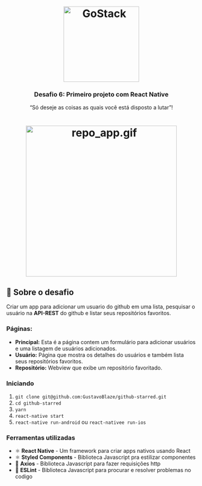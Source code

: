 <h1 align="center">
    <img alt="GoStack" src="https://rocketseat-cdn.s3-sa-east-1.amazonaws.com/bootcamp-header.png" width="200px" />
</h1>

<h3 align="center">
  Desafio 6: Primeiro projeto com React Native
</h3>

<p align="center">“Só deseje as coisas as quais você está disposto a lutar”!</p>


<h1 align="center">
  <img height="400" src="https://github.com/GustavoBlaze/github-starred/blob/master/repo_app.gif?raw=true" alt="repo_app.gif">
</h1>

## :rocket: Sobre o desafio

Criar um app para adicionar um usuario do github em uma lista, pesquisar o usuário na **API-REST** do github e listar seus repositórios favoritos.

### Páginas:
- **Principal:** Esta é a página contem um formulário para adicionar usuários e uma listagem de usuários adicionados.
- **Usuário:** Página que mostra os detalhes do usuários e também lista seus repositórios favoritos.
- **Repositório:** Webview que exibe um repositório favoritado.

### Iniciando
1. `git clone git@github.com:GustavoBlaze/github-starred.git`
2. `cd github-starred`
3. `yarn`
4. `react-native start`
5. `react-native run-android` ou `react-nativee run-ios`

### Ferramentas utilizadas

- ⚛️ **React Native** - Um framework para criar apps nativos usando React
- ⚛️ **Styled Components** - Biblioteca Javascript pra estilizar componentes
- 📄 **Axios** - Biblioteca Javascript para fazer requisições http
- 📄 **ESLint** - Biblioteca Javascript para procurar e resolver problemas no codigo
